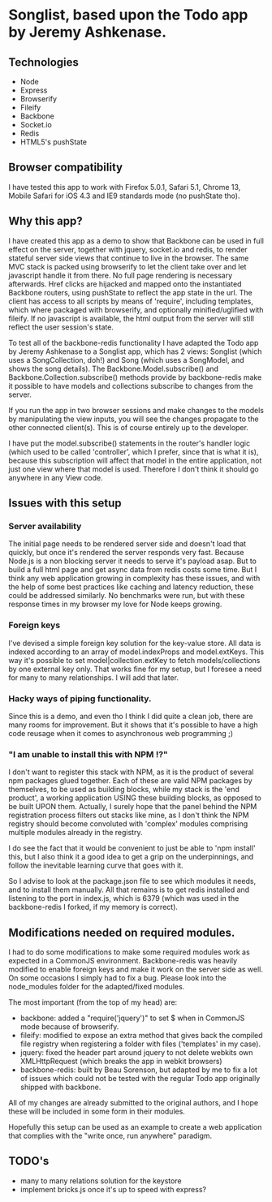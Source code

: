 # Songlist, based upon the Todo app by Jeremy Ashkenase.


## Technologies

+ Node
+ Express
+ Browserify
+ Fileify
+ Backbone
+ Socket.io
+ Redis
+ HTML5's pushState

## Browser compatibility

I have tested this app to work with Firefox 5.0.1, Safari 5.1, Chrome 13, Mobile Safari for iOS 4.3 and IE9 standards mode (no pushState tho).

## Why this app?

I have created this app as a demo to show that Backbone can be used in full effect on the server, together with jquery, socket.io and redis, to render stateful server side views that continue to live in the browser.
The same MVC stack is packed using browserify to let the client take over and let javascript handle it from there. No full page rendering is necessary afterwards.
Href clicks are hijacked and mapped onto the instantiated Backbone routers, using pushState to reflect the app state in the url.
The client has access to all scripts by means of 'require', including templates, which where packaged with browserify, and optionally minified/uglified with fileify. 
If no javascript is available, the html output from the server will still reflect the user session's state.

To test all of the backbone-redis functionality I have adapted the Todo app by Jeremy Ashkenase to a Songlist app, which has 2 views: Songlist (which uses a SongCollection, doh!) and Song (which uses a SongModel, and shows the song details).
The Backbone.Model.subscribe() and Backbone.Collection.subscribe() methods provide by backbone-redis make it possible to have models and collections subscribe to changes from the server.

If you run the app in two browser sessions and make changes to the models by manipulating the view inputs, you will see the changes propagate to the other connected client(s).
This is of course entirely up to the developer.

I have put the model.subscribe() statements in the router's handler logic (which used to be called 'controller', which I prefer, since that is what it is), because this subscription will affect that model in the entire application, not just one view where that model is used. Therefore I don't think it should go anywhere in any View code.

## Issues with this setup

### Server availability

The initial page needs to be rendered server side and doesn't load that quickly, but once it's rendered the server responds very fast.
Because Node.js is a non blocking server it needs to serve it's payload asap. But to build a full html page and get async data from redis costs some time.
But I think any web application growing in complexity has these issues, and with the help of some best practices like caching and latency reduction, these could be addressed similarly. 
No benchmarks were run, but with these response times in my browser my love for Node keeps growing.

### Foreign keys

I've devised a simple foreign key solution for the key-value store. All data is indexed according to an array of model.indexProps and model.extKeys.
This way it's possible to set model|collection.extKey to fetch models/collections by one external key only.
That works fine for my setup, but I foresee a need for many to many relationships. I will add that later.

### Hacky ways of piping functionality.

Since this is a demo, and even tho I think I did quite a clean job, there are many rooms for improvement. But it shows that it's possible to have a high code reusage when it comes to asynchronous web programming ;)

### "I am unable to install this with NPM !?"

I don't want to register this stack with NPM, as it is the product of several npm packages glued together. Each of these are valid NPM packages by themselves, to be used as building blocks, while my stack is the 'end product', a working application USING these building blocks, as opposed to be built UPON them.
Actually, I surely hope that the panel behind the NPM registration process filters out stacks like mine, as I don't think the NPM registry should become convoluted with 'complex' modules comprising multiple modules already in the registry.

I do see the fact that it would be convenient to just be able to 'npm install' this, but I also think it a good idea to get a grip on the underpinnings, and follow the inevitable learning curve that goes with it.

So I advise to look at the package.json file to see which modules it needs, and to install them manually.
All that remains is to get redis installed and listening to the port in index.js, which is 6379 (which was used in the backbone-redis I forked, if my memory is correct).

## Modifications needed on required modules.

I had to do some modifications to make some required modules work as expected in a CommonJS environment.
Backbone-redis was heavily modified to enable foreign keys and make it work on the server side as well.
On some occasions I simply had to fix a bug.
Please look into the node_modules folder for the adapted/fixed modules.

The most important (from the top of my head) are:

- backbone: added a "require('jquery')" to set $ when in CommonJS mode because of browserify.
- fileify: modified to expose an extra method that gives back the compiled file registry when registering a folder with files ('templates' in my case).
- jquery: fixed the header part around jquery to not delete webkits own XMLHttpRequest (which breaks the app in webkit browsers)
- backbone-redis: built by Beau Sorenson, but adapted by me to fix a lot of issues which could not be tested with the regular Todo app originally shipped with backbone.

All of my changes are already submitted to the original authors, and I hope these will be included in some form in their modules.

Hopefully this setup can be used as an example to create a web application that complies with the "write once, run anywhere" paradigm.

## TODO's

- many to many relations solution for the keystore
- implement bricks.js once it's up to speed with express?